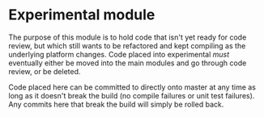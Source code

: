 # Experimental module

The purpose of this module is to hold code that isn't yet ready for code review, but which still wants
to be refactored and kept compiling as the underlying platform changes. Code placed into experimental *must* eventually
either be moved into the main modules and go through code review, or be deleted.

Code placed here can be committed to directly onto master at any time as long as it doesn't break the build
(no compile failures or unit test failures). Any commits here that break the build will simply be rolled back.

